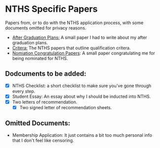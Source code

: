 # NTHS Specific Papers

Papers from, or to do with the NTHS application process, with some documents
omitted for privacy reasons.

- [After Graduation Plans:](after-grad-plans.pdf) A small paper I had to write about my after graduation plans.
- [Critera:](criteria.pdf) The NTHS papers that outline qualification critera.
- [Nomiation Congratulation Papers](nomination.pdf): A small paper congratulating me for being nominated for NTHS.


## Dodcuments to be added:

- [X] NTHS Checklist: a short checklist to make sure you've gone through every step.
- [X] Student Essay: An essay about why I should be inducted into NTHS.
- [X] Two letters of recommendation.
  - [X] Two signed letter of recommendation sheets.

## Omitted Documents:

- Membership Application: It just contains a bit too much personal info that I don't feel like censoring.

